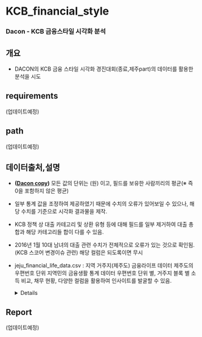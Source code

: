 # KCB_financial_style
### Dacon - KCB 금융스타일 시각화 분석
## 개요
* DACON의 KCB 금융 스타일 시각화 경진대회(종료,제주part)의 데이터를 활용한 분석을 시도


## requirements
(업데이트예정)


## path
(업데이트예정)


## 데이터출처,설명
* __([Dacon copy](https://dacon.io/competitions/official/82407/data/))__ 모든 값의 단위는 (원) 이고, 필드를 보유한 사람끼리의 평균(※ 즉 0을 포함하지 않은 평균) 
* 일부 통계 값을 조정하여 제공하였기 때문에 수치의 오류가 있어보일 수 있으나, 해당 수치를 기준으로 시각화 결과물을 제작. 
* KCB 정책 상 대출 카테고리 및 상환 유형 등에 대해 필드를 일부 제거하여 대출 총합과 해당 카테고리들 합이 다를 수 있음. 
* 2016년 1월 10대 남녀의 대출 관련 수치가 전체적으로 오류가 있는 것으로 확인됨. (KCB 스코어 변경이슈 관련) 해당 컬럼은 되도록이면 무시

* jeju_financial_life_data.csv : 지역 거주지(제주도) 금융라이프 데이터
제주도의 우편번호 단위 지역민의 금융생활 통계 데이터
우편번호 단위 별, 거주지 블록 별 소득 비교, 채무 현황, 다양한 컬럼을 활용하여 인사이트를 발굴할 수 있음.
    
    <details>
    <summary> Details </summary>

        zip_cd 신우편번호 신우편번호  지역: 제주특별자치도
        year_month 기준월 해당 정보 자료의 시점기준 정보   
        x_axis 좌표 해당 우편번호의 경도   
        y_axis 좌표 해당 우편번호의 위도   
        sex 성별 1: 남성, 2: 여성   
        age 연령대 5세 구간(24: 24세이하, 29: 25-29세, 34: 30-34세, …. , 74: 70-74세, 79: 75-79세, 99: 80세이상)   
        job_majorc 직업군별 비율-대기업 고객군의 직업군별 비율 : 대기업 ratio 범위 : 0~1
        job_smallc 직업군별 비율-중소기업 고객군의 직업군별 비율 : 중소기업 ratio 범위 : 0~1
        job_public 직업군별 비율-공기업 고객군의 직업군별 비율 : 공기업 ratio 범위 : 0~1
        job_profession 직업군별 비율-전문직 고객군의 직업군별 비율 : 전문직 ratio 범위 : 0~1
        job_self 직업군별 비율-자영업 고객군의 직업군별 비율 : 자영업 ratio 범위 : 0~1
        job_none 직업군별 비율-무직 고객군의 직업군별 비율 : 무직 ratio 범위 : 0~1
        job_other 직업분별 비율-기타 고객군의 직업군별 비율 : 판단불가 ratio 범위 : 0~1
        avg_income 평균연소득 고객군별 평균 KCB 결정연소득 numeric 단위 : 원
        med_income 중위연소득 고객군별 KCB 결정연소득의 중위수(median)값 numeric 단위 : 원
        avg_spend 평균소비액 고객군별 3개월 평균 KCB 총카드이용금액 numeric 단위 : 원
        avg_foreign_spend 평균해외소비액 고객군별 3개월 평균 KCB 총 카드해외이용금액 numeric 단위 : 원
        avg_debt 채무 평균보유액 고객군별 채무보유자의 평균 KCB 총대출잔액 numeric 단위 : 원
        avg_debt_credit 채무 평균보유액-신용대출 고객군별 채무보유자의 평균 KCB 신용대출잔액 numeric 단위 : 원
        avg_debt_noneb 채무 평균보유액-비은행대출 고객군별 채무보유자의 평균 KCB 비은행권대출잔액 numeric 단위 : 원
        avg_debt_mortgage 채무 평균보유액-주택담보대출 고객군별 채무보유자의 평균 KCB 주택담보대출잔액 numeric 단위 : 원
        avg_debt_deposit 채무 평균보유액-예적금유가증권담보대출 고객군별 채무보유자의 평균 KCB 예적금 또는 유가증권 담보대출 잔액 numeric 단위 : 원
        avg_debt_collateral 채무 평균보유액-물건담보대출 고객군별 채무보유자의 평균 KCB 물건담보(주거용 및 비주거용 부동산, 자동차 등) 대출 잔액 numeric 단위 : 원
        avg_credit_rat 평균관리지수 고객군별 신용평균 numeric  
        medium_resid_rat 중대형이상 거주비율 고객군의 중대형 평형 거주비율(30평 이상) (-999,999: 부동산가격이 없는경우) ratio 범위 : 0~1
        large_resid_rat 대형 거주비율 고객군의 대형 평형 거주비율(40평 이상) (-999,999: 부동산가격이 없는경우) ratio 범위 : 0~1
        vehicle_own_rat 중대형 차량소유비율 고객군별 중대형 차량소유비율 ratio 범위 : 0~1 

    <details>


## Report
(업데이트예정)